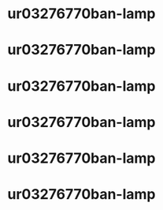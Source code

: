 # ur03276770ban-lamp
# ur03276770ban-lamp
# ur03276770ban-lamp
# ur03276770ban-lamp
# ur03276770ban-lamp
# ur03276770ban-lamp

